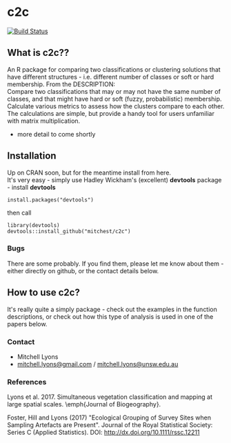 c2c
===========
[![Build Status](https://api.travis-ci.org/mitchest/c2c.svg)](https://travis-ci.org/mitchest/c2c)  

## What is c2c??
An R package for comparing two classifications or clustering
solutions that have different structures - i.e. different number
of classes or soft or hard membership. From the DESCRIPTION:  
Compare two classifications that may or may not have the same
number of classes, and that might have hard or soft (fuzzy, 
probabilistic) membership. Calculate various metrics to assess how the
clusters compare to each other. The calculations are simple, but
provide a handy tool for users unfamiliar with matrix multiplication.  

* more detail to come shortly  

## Installation

Up on CRAN soon, but for the meantime install from here.  
It's very easy - simply use Hadley Wickham's (excellent) **devtools**
package - install **devtools**  

    install.packages("devtools")
  
then call  
  
    library(devtools)
	devtools::install_github("mitchest/c2c")

### Bugs

There are some probably. If you find them, please let me know
about them - either directly on github, or the contact details below. 

## How to use c2c?
It's really quite a simply package - check out the examples in the 
function descriptions,  or check out how this type of analysis is 
used in one of the papers below. 
	
### Contact

* Mitchell Lyons
* mitchell.lyons@gmail.com / mitchell.lyons@unsw.edu.au
	
### References
Lyons et al. 2017. Simultaneous vegetation classification and mapping at large spatial scales. \emph{Journal of Biogeography}.  

Foster, Hill and Lyons (2017) "Ecological Grouping of Survey Sites when Sampling Artefacts are Present". Journal of the Royal Statistical Society: Series C (Applied Statistics).
DOI: http://dx.doi.org/10.1111/rssc.12211

